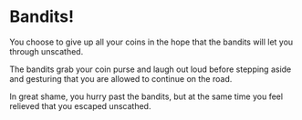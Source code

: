 # Bandits!

You choose to give up all your coins in the hope that the bandits will let you through unscathed.

The bandits grab your coin purse and laugh out loud before stepping aside and gesturing that you are allowed to continue on the road.

In great shame, you hurry past the bandits, but at the same time you feel relieved that you escaped unscathed.
